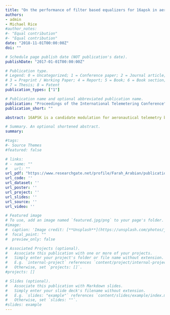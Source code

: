 ```yaml
---
title: "On the performance of filter based equalizers for 16apsk in aeronautical telemetry environment"
authors:
- admin
- Michael Rice
#author_notes:
#- "Equal contribution"
#- "Equal contribution"
date: "2018-11-01T00:00:00Z"
doi: ""

# Schedule page publish date (NOT publication's date).
publishDate: "2017-01-01T00:00:00Z"

# Publication type.
# Legend: 0 = Uncategorized; 1 = Conference paper; 2 = Journal article;
# 3 = Preprint / Working Paper; 4 = Report; 5 = Book; 6 = Book section;
# 7 = Thesis; 8 = Patent
publication_types: ["1"]

# Publication name and optional abbreviated publication name.
publication: "Proceedings of the International Telemetering Conference"
publication_short: ""

abstract: 16APSK is a candidate modulation for aeronautical telemetry because it has better spectral efficiency than SOQPSK-TG, but requires a linear RF power amplifier. This paper investigates the BER performance of filter-based equalizers for 16APSK operating over multipath channels measured at Edwards AFB. The results show that decision feedback equalizers outperform the other equalizers and are capable of providing excellent multipath mitigation.

# Summary. An optional shortened abstract.
summary: 

#tags:
#- Source Themes
#featured: false

# links:
# - name: ""
#   url: ""
url_pdf: "https://www.researchgate.net/profile/Farah_Arabian/publication/331985353_on_the_performance_of_filter_based_equalizers_for_16apsk_in_aeronautical_telemetry_environment/links/5c996efc92851cf0ae981246/on-the-performance-of-filter-based-equalizers-for-16apsk-in-aeronautical-telemetry-environment.pdf"
url_code: ''
url_dataset: ''
url_poster: ''
url_project: ''
url_slides: ''
url_source: ''
url_video: ''

# Featured image
# To use, add an image named `featured.jpg/png` to your page's folder. 
#image:
#  caption: 'Image credit: [**Unsplash**](https://unsplash.com/photos/jdD8gXaTZsc)'
#  focal_point: ""
#  preview_only: false

# Associated Projects (optional).
#   Associate this publication with one or more of your projects.
#   Simply enter your project's folder or file name without extension.
#   E.g. `internal-project` references `content/project/internal-project/index.md`.
#   Otherwise, set `projects: []`.
#projects: []

# Slides (optional).
#   Associate this publication with Markdown slides.
#   Simply enter your slide deck's filename without extension.
#   E.g. `slides: "example"` references `content/slides/example/index.md`.
#   Otherwise, set `slides: ""`.
#slides: example
---
```


